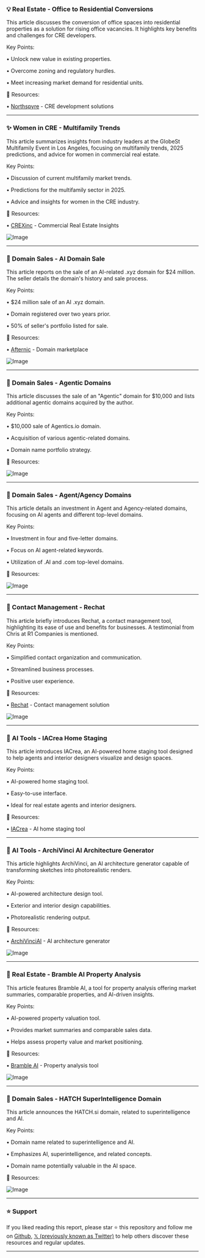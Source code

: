### 💡 Real Estate - Office to Residential Conversions

This article discusses the conversion of office spaces into residential properties as a solution for rising office vacancies.  It highlights key benefits and challenges for CRE developers.

Key Points:

• Unlock new value in existing properties.


• Overcome zoning and regulatory hurdles.


• Meet increasing market demand for residential units.


🔗 Resources:

• [Northspyre](https://x.com/Northspyre) - CRE development solutions


---

### ✨ Women in CRE - Multifamily Trends

This article summarizes insights from industry leaders at the GlobeSt Multifamily Event in Los Angeles, focusing on multifamily trends, 2025 predictions, and advice for women in commercial real estate.

Key Points:

• Discussion of current multifamily market trends.


• Predictions for the multifamily sector in 2025.


• Advice and insights for women in the CRE industry.


🔗 Resources:

• [CREXinc](https://x.com/CREXinc) - Commercial Real Estate Insights


![Image](https://pbs.twimg.com/media/GjDVmCJXgAAN4q3.jpg)


---

### 🚀 Domain Sales - AI Domain Sale

This article reports on the sale of an AI-related .xyz domain for $24 million.  The seller details the domain's history and sale process.

Key Points:

• $24 million sale of an AI .xyz domain.


• Domain registered over two years prior.


• 50% of seller's portfolio listed for sale.


🔗 Resources:

• [Afternic](https://x.com/afternic) - Domain marketplace


![Image](https://pbs.twimg.com/media/Ghw9KgfW4AAfSHq?format=jpg&name=small)


---

### 🚀 Domain Sales - Agentic Domains

This article discusses the sale of an "Agentic" domain for $10,000 and lists additional agentic domains acquired by the author.

Key Points:

• $10,000 sale of Agentics.io domain.


• Acquisition of various agentic-related domains.


• Domain name portfolio strategy.



🔗 Resources:


![Image](https://pbs.twimg.com/media/GhiYO7hXQAAWKPi?format=jpg&name=small)


---

### 🚀 Domain Sales - Agent/Agency Domains

This article details an investment in Agent and Agency-related domains, focusing on AI agents and different top-level domains.

Key Points:

• Investment in four and five-letter domains.


• Focus on AI agent-related keywords.


• Utilization of .AI and .com top-level domains.



🔗 Resources:


![Image](https://pbs.twimg.com/media/GgTyoVgXUAE47WD?format=jpg&name=small)


---

### 🚀 Contact Management - Rechat

This article briefly introduces Rechat, a contact management tool, highlighting its ease of use and benefits for businesses.  A testimonial from Chris at R1 Companies is mentioned.

Key Points:

• Simplified contact organization and communication.


• Streamlined business processes.


• Positive user experience.


🔗 Resources:

• [Rechat](https://x.com/rechathq) - Contact management solution


![Image](https://pbs.twimg.com/ext_tw_video_thumb/1868754701258297344/pu/img/-6JvyPCw1nf6UslJ.jpg)


---

### 🚀 AI Tools - IACrea Home Staging

This article introduces IACrea, an AI-powered home staging tool designed to help agents and interior designers visualize and design spaces.

Key Points:

• AI-powered home staging tool.


• Easy-to-use interface.


• Ideal for real estate agents and interior designers.



🔗 Resources:

• [IACrea](https://t.co/huRWYohBu0) - AI home staging tool


---

### 🚀 AI Tools - ArchiVinci AI Architecture Generator

This article highlights ArchiVinci, an AI architecture generator capable of transforming sketches into photorealistic renders.

Key Points:

• AI-powered architecture design tool.


• Exterior and interior design capabilities.


• Photorealistic rendering output.


🔗 Resources:

• [ArchiVinciAI](https://x.com/ArchiVinciAI) - AI architecture generator


![Image](https://pbs.twimg.com/amplify_video_thumb/1850796371001090048/img/l_OYs4sbGSKncBK7.jpg)


---

### 🚀 Real Estate - Bramble AI Property Analysis

This article features Bramble AI, a tool for property analysis offering market summaries, comparable properties, and AI-driven insights.

Key Points:

• AI-powered property valuation tool.


• Provides market summaries and comparable sales data.


• Helps assess property value and market positioning.


🔗 Resources:

• [Bramble AI](https://x.com/usebramble) - Property analysis tool


![Image](https://pbs.twimg.com/ext_tw_video_thumb/1848885977747755008/pu/img/SboEHFxpa1hVU0zl.jpg)


---

### 🚀 Domain Sales - HATCH SuperIntelligence Domain

This article announces the HATCH.si domain, related to superintelligence and AI.

Key Points:

• Domain name related to superintelligence and AI.


• Emphasizes AI, superintelligence, and related concepts.


• Domain name potentially valuable in the AI space.


🔗 Resources:


![Image](https://pbs.twimg.com/media/GYfXuJWXMAAep1-?format=jpg&name=small)


---

### ⭐️ Support

If you liked reading this report, please star ⭐️ this repository and follow me on [Github](https://github.com/Drix10), [𝕏 (previously known as Twitter)](https://x.com/DRIX_10_) to help others discover these resources and regular updates.

---